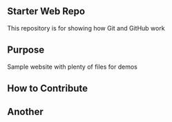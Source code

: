 ## Starter Web Repo

This repository is for showing how Git and GitHub work

## Purpose

Sample website with plenty of files for demos

## How to Contribute

## Another <section></section>